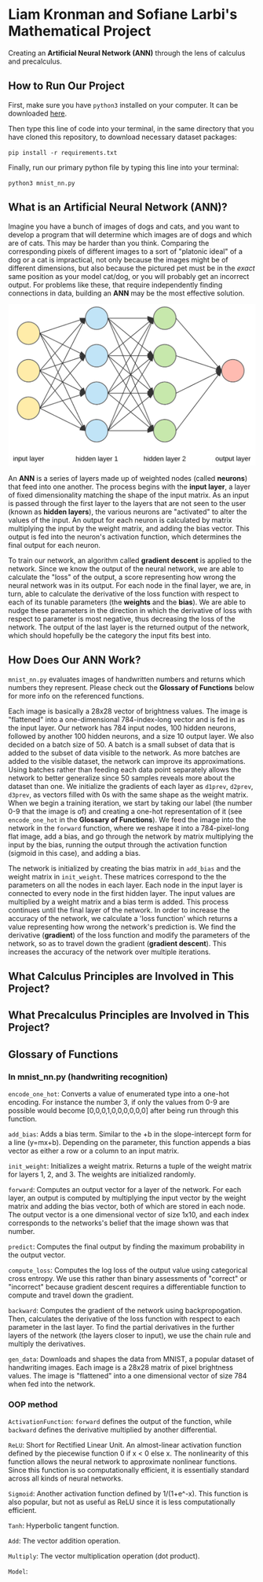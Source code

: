 # Liam Kronman and Sofiane Larbi's Mathematical Project
Creating an **Artificial Neural Network (ANN)** through the lens of calculus and precalculus.

## How to Run Our Project
First, make sure you have `python3` installed on your computer. It can be downloaded [here](https://www.python.org).  

Then type this line of code into your terminal, in the same directory that you have cloned this repository, to download necessary dataset packages:  

`pip install -r requirements.txt`  

Finally, run our primary python file by typing this line into your terminal:

`python3 mnist_nn.py`  


## What is an Artificial Neural Network (ANN)?
Imagine you have a bunch of images of dogs and cats, and you want to develop a program that will determine which images are of dogs and which are of cats. This may be harder than you think. Comparing the corresponding pixels of different images to a sort of "platonic ideal" of a dog or a cat is impractical, not only because the images might be of different dimensions, but also because the pictured pet must be in the *exact* same position as your model cat/dog, or you will probably get an incorrect output. For problems like these, that require independently finding connections in data, building an **ANN** may be the most effective solution.  

![Neural Network](/static/neuralnetwork.png)

An **ANN** is a series of layers made up of weighted nodes (called **neurons**) that feed into one another. The process begins with the **input layer**, a layer of fixed dimensionality matching the shape of the input matrix. As an input is passed through the first layer to the layers that are not seen to the user (known as **hidden layers**), the various neurons are "activated" to alter the values of the input. An output for each neuron is calculated by matrix multiplying the input by the weight matrix, and adding the bias vector. This output is fed into the neuron's activation function, which determines the final output for each neuron.  

To train our network, an algorithm called **gradient descent** is applied to the network. Since we know the output of the neural network, we are able to calculate the "loss" of the output, a score representing how wrong the neural network was in its output. For each node in the final layer, we are, in turn, able to calculate the derivative of the loss function with respect to each of its tunable parameters (the **weights** and the **bias**). We are able to nudge these parameters in the direction in which the derivative of loss with respect to parameter is most negative, thus decreasing the loss of the network. The output of the last layer is the returned output of the network, which should hopefully be the category the input fits best into.

## How Does Our ANN Work?
`mnist_nn.py` evaluates images of handwritten numbers and returns which numbers they represent. Please check out the **Glossary of Functions** below for more info on the referenced functions.  

Each image is basically a 28x28 vector of brightness values. The image is "flattened" into a one-dimensional 784-index-long vector and is fed in as the input layer. Our network has 784 input nodes, 100 hidden neurons, followed by another 100 hidden neurons, and a size 10 output layer. We also decided on a batch size of 50. A batch is a small subset of data that is added to the subset of data visible to the network. As more batches are added to the visible dataset, the network can improve its approximations. Using batches rather than feeding each data point separately allows the network to better generalize since 50 samples reveals more about the dataset than one. We initialize the gradients of each layer as `d1prev`, `d2prev`, `d3prev`, as vectors filled with 0s with the same shape as the weight matrix. When we begin a training iteration, we start by taking our label (the number 0-9 that the image is of) and creating a one-hot representation of it (see `encode_one_hot` in the **Glossary of Functions**). We feed the image into the network in the `forward` function, where we reshape it into a 784-pixel-long flat image, add a bias, and go through the network by matrix multiplying the input by the bias, running the output through the activation function (sigmoid in this case), and adding a bias.  

The network is initialized by creating the bias matrix in `add_bias` and the weight matrix in `init_weight`. These matrices correspond to the the parameters on all the nodes in each layer. Each node in the input layer is connected to every node in the first hidden layer. The input values are multiplied by a weight matrix and a bias term is added. This process continues until the final layer of the network. In order to increase the accuracy of the network, we calculate a 'loss function' which returns a value representing how wrong the network's prediction is. We find the derivative (**gradient**) of the loss function and modify the parameters of the network, so as to travel down the gradient (**gradient descent**). This increases the accuracy of the network over multiple iterations.


## What Calculus Principles are Involved in This Project?

## What Precalculus Principles are Involved in This Project?

## Glossary of Functions
### In mnist_nn.py (handwriting recognition)
`encode_one_hot`:  Converts a value of enumerated type into a one-hot encoding. For instance the number 3, if only the values from 0-9 are possible would become [0,0,0,1,0,0,0,0,0,0] after being run through this function.

`add_bias`: Adds a bias term. Similar to the +b in the slope-intercept form for a line (y=mx+b). Depending on the parameter, this function appends a bias vector as either a row or a column to an input matrix.

`init_weight`: Initializes a weight matrix. Returns a tuple of the weight matrix for layers 1, 2, and 3. The weights are initialized randomly.

`forward`: Computes an output vector for a layer of the network. For each layer, an output is computed by multiplying the input vector by the weight matrix and adding the bias vector, both of which are stored in each node. The output vector is a one dimensional vector of size 1x10, and each index corresponds to the networks's belief that the image shown was that number.

`predict`: Computes the final output by finding the maximum probability in the output vector.

`compute_loss`: Computes the log loss of the output value using categorical cross entropy. We use this rather than binary assessments of "correct" or "incorrect" because gradient descent requires a differentiable function to compute and travel down the gradient.

`backward`: Computes the gradient of the network using backpropogation. Then, calculates the derivative of the loss function with respect to each parameter in the last layer. To find the partial derivatives in the further layers of the network (the layers closer to input), we use the chain rule and multiply the derivatives.

`gen_data`: Downloads and shapes the data from MNIST, a popular dataset of handwriting images. Each image is a 28x28 matrix of pixel brightness values. The image is "flattened" into a one dimensional vector of size 784 when fed into the network.

### OOP method
`ActivationFunction`: `forward` defines the output of the function, while `backward` defines the derivative multiplied by another differential.

`ReLU`: Short for Rectified Linear Unit. An almost-linear activation function defined by the piecewise function 0 if x < 0 else x. The nonlinearity of this function allows the neural network to approximate nonlinear functions. Since this function is so computationally efficient, it is essentially standard across all kinds of neural networks.

`Sigmoid`: Another activation function defined by 1/(1+e^-x). This function is also popular, but not as useful as ReLU since it is less computationally efficient.

`Tanh`: Hyperbolic tangent function.

`Add`: The vector addition operation.

`Multiply`: The vector multiplication operation (dot product).

`Model`:
